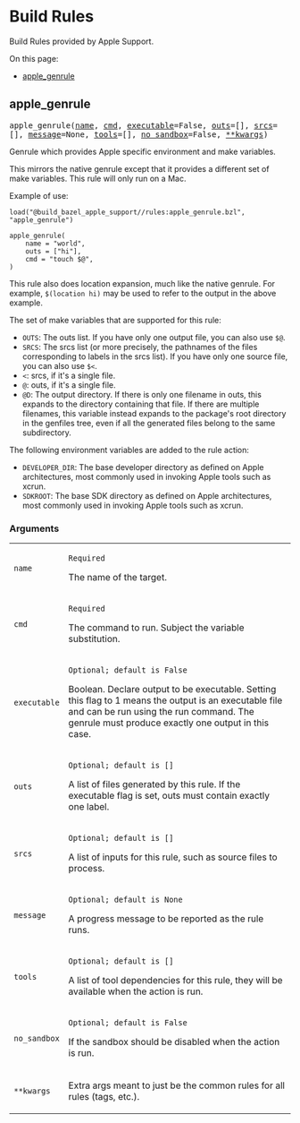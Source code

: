 # Build Rules

<!-- Generated file, do not edit directly. -->


Build Rules provided by Apple Support.

<!-- BEGIN_TOC -->
On this page:

  * [apple_genrule](#apple_genrule)
<!-- END_TOC -->

<a name="apple_genrule"></a>
## apple_genrule

<pre style="white-space: normal">
apple_genrule(<a href="#apple_genrule.name">name</a>, <a href="#apple_genrule.cmd">cmd</a>, <a href="#apple_genrule.executable">executable</a>=False, <a href="#apple_genrule.outs">outs</a>=[], <a href="#apple_genrule.srcs">srcs</a>=[], <a href="#apple_genrule.message">message</a>=None, <a href="#apple_genrule.tools">tools</a>=[],
<a href="#apple_genrule.no_sandbox">no_sandbox</a>=False, <a href="#apple_genrule.**kwargs">**kwargs</a>)
</pre>

Genrule which provides Apple specific environment and make variables.

This mirrors the native genrule except that it provides a different set of
make variables. This rule will only run on a Mac.

Example of use:

```
load("@build_bazel_apple_support//rules:apple_genrule.bzl", "apple_genrule")

apple_genrule(
    name = "world",
    outs = ["hi"],
    cmd = "touch $@",
)
```

This rule also does location expansion, much like the native genrule.
For example, `$(location hi)` may be used to refer to the output in the
above example.

The set of make variables that are supported for this rule:

* `OUTS`: The outs list. If you have only one output file, you can also use
          `$@`.
* `SRCS`: The srcs list (or more precisely, the pathnames of the files
          corresponding to labels in the srcs list). If you have only one
          source file, you can also use `$<`.
* `<`: srcs, if it's a single file.
* `@`: outs, if it's a single file.
* `@D`: The output directory. If there is only one filename in outs, this
        expands to the directory containing that file. If there are
        multiple filenames, this variable instead expands to the package's
        root directory in the genfiles tree, even if all the generated
        files belong to the same subdirectory.

The following environment variables are added to the rule action:

* `DEVELOPER_DIR`: The base developer directory as defined on Apple
                   architectures, most commonly used in invoking Apple
                   tools such as xcrun.
* `SDKROOT`: The base SDK directory as defined on Apple architectures, most
             commonly used in invoking Apple tools such as xcrun.

<a name="apple_genrule.arguments"></a>
### Arguments

<table class="params-table">
  <colgroup>
    <col class="col-param" />
    <col class="col-description" />
  </colgroup>
  <tbody>
    <tr id="apple_genrule.name">
      <td><code>name</code></td>
      <td><p><code>Required</code></p><p>The name of the target.</p></td>
    </tr>
    <tr id="apple_genrule.cmd">
      <td><code>cmd</code></td>
      <td><p><code>Required</code></p><p>The command to run. Subject the variable substitution.</p></td>
    </tr>
    <tr id="apple_genrule.executable">
      <td><code>executable</code></td>
      <td><p><code>Optional; default is False</code></p><p>Boolean. Declare output to be executable. Setting this flag to
1 means the output is an executable file and can be run using the run
command. The genrule must produce exactly one output in this case.</p></td>
    </tr>
    <tr id="apple_genrule.outs">
      <td><code>outs</code></td>
      <td><p><code>Optional; default is []</code></p><p>A list of files generated by this rule. If the executable flag is
set, outs must contain exactly one label.</p></td>
    </tr>
    <tr id="apple_genrule.srcs">
      <td><code>srcs</code></td>
      <td><p><code>Optional; default is []</code></p><p>A list of inputs for this rule, such as source files to process.</p></td>
    </tr>
    <tr id="apple_genrule.message">
      <td><code>message</code></td>
      <td><p><code>Optional; default is None</code></p><p>A progress message to be reported as the rule runs.</p></td>
    </tr>
    <tr id="apple_genrule.tools">
      <td><code>tools</code></td>
      <td><p><code>Optional; default is []</code></p><p>A list of tool dependencies for this rule, they will be available
when the action is run.</p></td>
    </tr>
    <tr id="apple_genrule.no_sandbox">
      <td><code>no_sandbox</code></td>
      <td><p><code>Optional; default is False</code></p><p>If the sandbox should be disabled when the action is run.</p></td>
    </tr>
    <tr id="apple_genrule.**kwargs">
      <td><code>**kwargs</code></td>
      <td><p>Extra args meant to just be the common rules for all rules
(tags, etc.).</p></td>
    </tr>
  </tbody>
</table>

